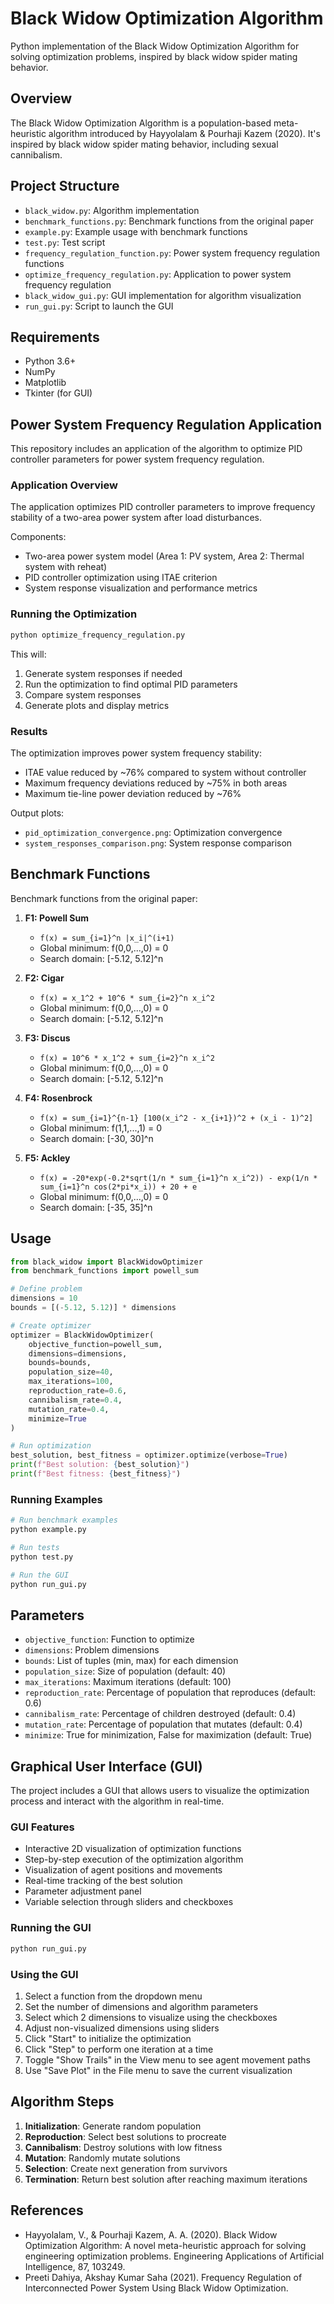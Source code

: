 # Black Widow Optimization Algorithm

Python implementation of the Black Widow Optimization Algorithm for solving optimization problems, inspired by black widow spider mating behavior.

## Overview

The Black Widow Optimization Algorithm is a population-based meta-heuristic algorithm introduced by Hayyolalam & Pourhaji Kazem (2020). It's inspired by black widow spider mating behavior, including sexual cannibalism.

## Project Structure

- `black_widow.py`: Algorithm implementation
- `benchmark_functions.py`: Benchmark functions from the original paper
- `example.py`: Example usage with benchmark functions
- `test.py`: Test script
- `frequency_regulation_function.py`: Power system frequency regulation functions
- `optimize_frequency_regulation.py`: Application to power system frequency regulation
- `black_widow_gui.py`: GUI implementation for algorithm visualization
- `run_gui.py`: Script to launch the GUI

## Requirements

- Python 3.6+
- NumPy
- Matplotlib
- Tkinter (for GUI)

## Power System Frequency Regulation Application

This repository includes an application of the algorithm to optimize PID controller parameters for power system frequency regulation.

### Application Overview

The application optimizes PID controller parameters to improve frequency stability of a two-area power system after load disturbances.

Components:
- Two-area power system model (Area 1: PV system, Area 2: Thermal system with reheat)
- PID controller optimization using ITAE criterion
- System response visualization and performance metrics

### Running the Optimization

```bash
python optimize_frequency_regulation.py
```

This will:
1. Generate system responses if needed
2. Run the optimization to find optimal PID parameters
3. Compare system responses
4. Generate plots and display metrics

### Results

The optimization improves power system frequency stability:
- ITAE value reduced by ~76% compared to system without controller
- Maximum frequency deviations reduced by ~75% in both areas
- Maximum tie-line power deviation reduced by ~76%

Output plots:
- `pid_optimization_convergence.png`: Optimization convergence
- `system_responses_comparison.png`: System response comparison

## Benchmark Functions

Benchmark functions from the original paper:

1. **F1: Powell Sum**
   - `f(x) = sum_{i=1}^n |x_i|^(i+1)`
   - Global minimum: f(0,0,...,0) = 0
   - Search domain: [-5.12, 5.12]^n

2. **F2: Cigar**
   - `f(x) = x_1^2 + 10^6 * sum_{i=2}^n x_i^2`
   - Global minimum: f(0,0,...,0) = 0
   - Search domain: [-5.12, 5.12]^n

3. **F3: Discus**
   - `f(x) = 10^6 * x_1^2 + sum_{i=2}^n x_i^2`
   - Global minimum: f(0,0,...,0) = 0
   - Search domain: [-5.12, 5.12]^n

4. **F4: Rosenbrock**
   - `f(x) = sum_{i=1}^{n-1} [100(x_i^2 - x_{i+1})^2 + (x_i - 1)^2]`
   - Global minimum: f(1,1,...,1) = 0
   - Search domain: [-30, 30]^n

5. **F5: Ackley**
   - `f(x) = -20*exp(-0.2*sqrt(1/n * sum_{i=1}^n x_i^2)) - exp(1/n * sum_{i=1}^n cos(2*pi*x_i)) + 20 + e`
   - Global minimum: f(0,0,...,0) = 0
   - Search domain: [-35, 35]^n

## Usage

```python
from black_widow import BlackWidowOptimizer
from benchmark_functions import powell_sum

# Define problem
dimensions = 10
bounds = [(-5.12, 5.12)] * dimensions

# Create optimizer
optimizer = BlackWidowOptimizer(
    objective_function=powell_sum,
    dimensions=dimensions,
    bounds=bounds,
    population_size=40,
    max_iterations=100,
    reproduction_rate=0.6,
    cannibalism_rate=0.4,
    mutation_rate=0.4,
    minimize=True
)

# Run optimization
best_solution, best_fitness = optimizer.optimize(verbose=True)
print(f"Best solution: {best_solution}")
print(f"Best fitness: {best_fitness}")
```

### Running Examples

```bash
# Run benchmark examples
python example.py

# Run tests
python test.py

# Run the GUI
python run_gui.py
```

## Parameters

- `objective_function`: Function to optimize
- `dimensions`: Problem dimensions
- `bounds`: List of tuples (min, max) for each dimension
- `population_size`: Size of population (default: 40)
- `max_iterations`: Maximum iterations (default: 100)
- `reproduction_rate`: Percentage of population that reproduces (default: 0.6)
- `cannibalism_rate`: Percentage of children destroyed (default: 0.4)
- `mutation_rate`: Percentage of population that mutates (default: 0.4)
- `minimize`: True for minimization, False for maximization (default: True)

## Graphical User Interface (GUI)

The project includes a GUI that allows users to visualize the optimization process and interact with the algorithm in real-time.

### GUI Features

- Interactive 2D visualization of optimization functions
- Step-by-step execution of the optimization algorithm
- Visualization of agent positions and movements
- Real-time tracking of the best solution
- Parameter adjustment panel
- Variable selection through sliders and checkboxes

### Running the GUI

```bash
python run_gui.py
```

### Using the GUI

1. Select a function from the dropdown menu
2. Set the number of dimensions and algorithm parameters
3. Select which 2 dimensions to visualize using the checkboxes
4. Adjust non-visualized dimensions using sliders
5. Click "Start" to initialize the optimization
6. Click "Step" to perform one iteration at a time
7. Toggle "Show Trails" in the View menu to see agent movement paths
8. Use "Save Plot" in the File menu to save the current visualization

## Algorithm Steps

1. **Initialization**: Generate random population
2. **Reproduction**: Select best solutions to procreate
3. **Cannibalism**: Destroy solutions with low fitness
4. **Mutation**: Randomly mutate solutions
5. **Selection**: Create next generation from survivors
6. **Termination**: Return best solution after reaching maximum iterations

## References

- Hayyolalam, V., & Pourhaji Kazem, A. A. (2020). Black Widow Optimization Algorithm: A novel meta-heuristic approach for solving engineering optimization problems. Engineering Applications of Artificial Intelligence, 87, 103249.
- Preeti Dahiya, Akshay Kumar Saha (2021). Frequency Regulation of Interconnected Power System Using Black Widow Optimization.